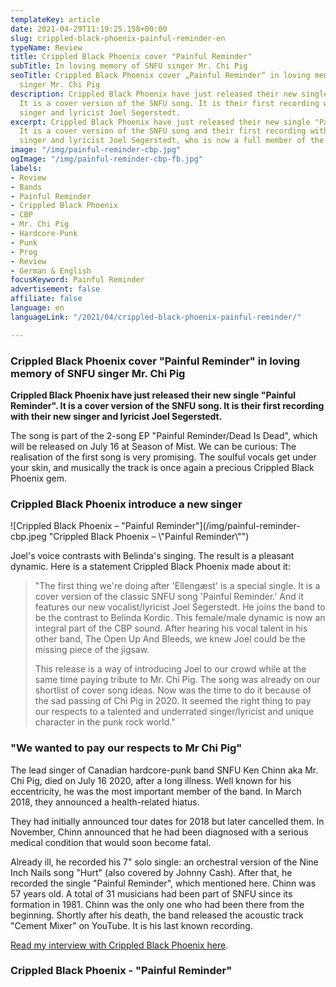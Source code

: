 ```yaml
---
templateKey: article
date: 2021-04-29T11:19:25.158+00:00
slug: crippled-black-phoenix-painful-reminder-en
typeName: Review
title: Crippled Black Phoenix cover "Painful Reminder"
subTitle: In loving memory of SNFU singer Mr. Chi Pig
seoTitle: Crippled Black Phoenix cover „Painful Reminder“ in loving memory of SNFU
  singer Mr. Chi Pig
description: Crippled Black Phoenix have just released their new single "Painful Reminder".
  It is a cover version of the SNFU song. It is their first recording with their new
  singer and lyricist Joel Segerstedt.
excerpt: Crippled Black Phoenix have just released their new single "Painful Reminder".
  It is a cover version of the SNFU song and their first recording with their new
  singer and lyricist Joel Segerstedt, who is now a full member of the band.
image: "/img/painful-reminder-cbp.jpg"
ogImage: "/img/painful-reminder-cbp-fb.jpg"
labels:
- Review
- Bands
- Painful Reminder
- Crippled Black Phoenix
- CBP
- Mr. Chi Pig
- Hardcore-Punk
- Punk
- Prog
- Review
- German & English
focusKeyword: Painful Reminder
advertisement: false
affiliate: false
language: en
languageLink: "/2021/04/crippled-black-phoenix-painful-reminder/"

---
```

### Crippled Black Phoenix cover "Painful Reminder" in loving memory of SNFU singer Mr. Chi Pig

**Crippled Black Phoenix have just released their new single "Painful Reminder". It is a cover version of the SNFU song. It is their first recording with their new singer and lyricist Joel Segerstedt.**

The song is part of the 2-song EP "Painful Reminder/Dead Is Dead", which will be released on July 16 at Season of Mist. We can be curious: The realisation of the first song is very promising. The soulful vocals get under your skin, and musically the track is once again a precious Crippled Black Phoenix gem.

### Crippled Black Phoenix introduce a new singer

![Crippled Black Phoenix – "Painful Reminder"](/img/painful-reminder-cbp.jpeg "Crippled Black Phoenix – \\"Painful Reminder\\"")

Joel's voice contrasts with Belinda's singing. The result is a pleasant dynamic. Here is a statement Crippled Black Phoenix made about it:

> "The first thing we're doing after 'Ellengæst' is a special single. It is a cover version of the classic SNFU song 'Painful Reminder.' And it features our new vocalist/lyricist Joel Segerstedt. He joins the band to be the contrast to Belinda Kordic. This female/male dynamic is now an integral part of the CBP sound. After hearing his vocal talent in his other band, The Open Up And Bleeds, we knew Joel could be the missing piece of the jigsaw.
>
> This release is a way of introducing Joel to our crowd while at the same time paying tribute to Mr. Chi Pig. The song was already on our shortlist of cover song ideas. Now was the time to do it because of the sad passing of Chi Pig in 2020. It seemed the right thing to pay our respects to a talented and underrated singer/lyricist and unique character in the punk rock world."

### "We wanted to pay our respects to Mr Chi Pig"

The lead singer of Canadian hardcore-punk band SNFU Ken Chinn aka Mr. Chi Pig, died on July 16 2020, after a long illness. Well known for his eccentricity, he was the most important member of the band. In March 2018, they announced a health-related hiatus.

They had initially announced tour dates for 2018 but later cancelled them. In November, Chinn announced that he had been diagnosed with a serious medical condition that would soon become fatal.

Already ill, he recorded his 7" solo single: an orchestral version of the Nine Inch Nails song "Hurt" (also covered by Johnny Cash). After that, he recorded the single "Painful Reminder", which mentioned here. Chinn was 57 years old. A total of 31 musicians had been part of SNFU since its formation in 1981. Chinn was the only one who had been there from the beginning. Shortly after his death, the band released the acoustic track "Cement Mixer" on YouTube. It is his last known recording.

[Read my interview with Crippled Black Phoenix here](http://cardamonchai.com/2020/12/crippled-black-phoenix-interview/).

### Crippled Black Phoenix - "Painful Reminder"

<YouTube id="K2ABZn5Wkcs" />